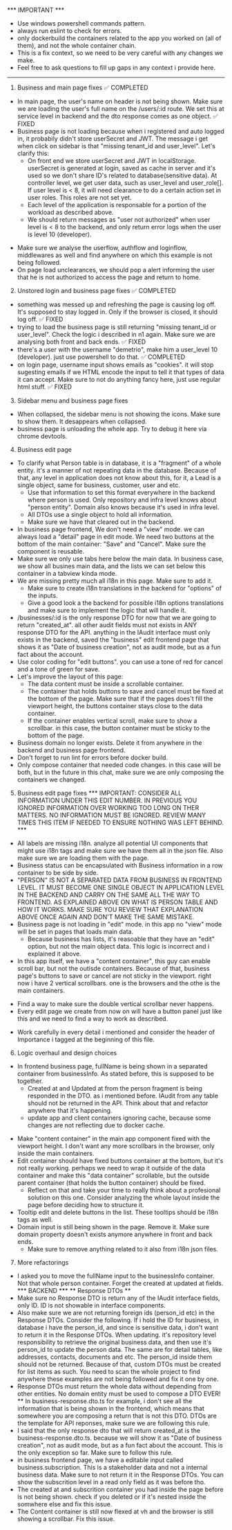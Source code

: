 *** IMPORTANT ***
* Use windows powershell commands pattern.
* always run eslint to check for errors.
* only dockerbuild the containers related to the app you worked on (all of them), and not the whole container chain.
* This is a fix context, so we need to be very careful with any changes we make.
* Feel free to ask questions to fill up gaps in any context i provide here.
***

1. Business and main page fixes ✅ COMPLETED
* In main page, the user's name on header is not being shown. Make sure we are loading the user's full name on the /users/:id route. We set this at service level in backend and the dto response comes as one object. ✅ FIXED
* Business page is not loading because when i registered and auto logged in, it probabily didn't store userSecret and JWT. The message i get when click on sidebar is that "missing tenant_id and user_level". Let's clarify this:
    - On front end we store userSecret and JWT in localStorage. userSecret is generated at login, saved as cache in server and it's used so we don't share ID's related to database(sensitive data). At controller level, we get user data, such as user_level and user_role[]. If user level is < 8, it will need clearance to do a certain action set in user roles. This roles are not set yet.
    - Each level of the application is responsable for a portion of the workload as described above.
    - We should return messages as "user not authorized" when user level is < 8 to the backend, and only return error logs when the user is level 10 (developer).
- Make sure we analyse the userflow, authflow and loginflow, middlewares as well and find anywhere on which this example is not being followed.
- On page load unclearances, we should pop a alert informing the user that he is not authorized to access the page and return to home.

2. Unstored login and business page fixes ✅ COMPLETED
* something was messed up and refreshing the page is causing log off. It's supposed to stay logged in. Only if the browser is closed, it should log off. ✅ FIXED
* trying to load the business page is still returning "missing tenant_id or user_level". Check the logic i described in n1 again. Make sure we are analysing both front and back ends. ✅ FIXED
* there's a user with the username "demetrio", make him a user_level 10 (developer). just use powershell to do that. ✅ COMPLETED
* on login page, username input shows emails as "cookies". it will stop sugesting emails if we HTML encode the input to tell it that types of data it can accept. Make sure to not do anything fancy here, just use regular html stuff. ✅ FIXED

3. Sidebar menu and business page fixes
* When collapsed, the sidebar menu is not showing the icons. Make sure to show them. It desappears when collapsed.
* business page is unloading the whole app. Try to debug it here via chrome devtools.

4. Business edit page
* To clarify what Person table is in database, it is a "fragment" of a whole entity. it's a manner of not repeating data in the database. Because of that, any level in application does not know about this, for it, a Lead is a single object, same for business, customer, user and etc.
    - Use that information to set this format everywhere in the backend where person is used. Only repository and infra level knows about "person entity". Domain also knows because it's used in infra level.
    - All DTOs use a single object to hold all information. 
    - Make sure we have that cleared out in the backend.
* In business page frontend, We don't need a "view" mode. we can always load a "detail" page in edit mode. We need two buttons at the bottom of the main container: "Save" and "Cancel". Make sure the component is reusable.
* Make sure we only use tabs here below the main data. In business case, we show all busines main data, and the lists we can set below this container in a tabview kinda mode.
* We are missing pretty much all i18n in this page. Make sure to add it.
    - Make sure to create i18n translations in the backend for "options" of the inputs.
    - Give a good look a the backend for possible i18n options translations and make sure to implement the logic that will handle it.
* /businesses/:id is the only response DTO for now that we are going to return "created_at". all other audit fields must not exists in ANY response DTO for the API. anything in the IAudit interface must only exists in the backend, saved the "business" edit frontend page that shows it as "Date of business creation", not as audit mode, but as a fun fact about the account.
* Use color coding for "edit buttons". you can use a tone of red for cancel and a tone of green for save.
* Let's improve the layout of this page:
    - The data content must be inside a scrollable container.
    - The container that holds buttons to save and cancel must be fixed at the bottom of the page. Make sure that if the pages does't fill the viewport height, the buttons container stays close to the data container.
    - If the container enables vertical scroll, make sure to show a scrollbar. in this case, the button container must be sticky to the bottom of the page.
* Business domain no longer exists. Delete it from anywhere in the backend and business page frontend.
* Don't forget to run lint for errors before docker build.
* Only compose container that needed code changes. in this case will be both, but in the future in this chat, make sure we are only composing the containers we changed.

5. Business edit page fixes
*** IMPORTANT: CONSIDER ALL INFORMATION UNDER THIS EDIT NUMBER. IN PREVIOUS YOU IGNORED INFORMATION OVER WORKING TOO LONG ON THER MATTERS. NO INFORMATION MUST BE IGNORED. REVIEW MANY TIMES THIS ITEM IF NEEDED TO ENSURE NOTHING WAS LEFT BEHIND. ***
- All labels are missing i18n. analyze all potential UI components that might use i18n tags and make sure we have them all in the json file. Also make sure we are loading them with the page.
- Business status can be encapsulated with Business information in a row container to be side by side.
- "PERSON" IS NOT A SEPARATED DATA FROM BUSINESS IN FRONTEND LEVEL. IT MUST BECOME ONE SINGLE OBJECT IN APPLICATION LEVEL IN THE BACKEND AND CARRY ON THE SAME ALL THE WAY TO FRONTEND. AS EXPLAINED ABOVE ON WHAT IS PERSON TABLE AND HOW IT WORKS. MAKE SURE YOU REVIEW THAT EXPLANATION ABOVE ONCE AGAIN AND DON'T MAKE THE SAME MISTAKE.
- Business page is not loading in "edit" mode. in this app no "view" mode will be set in pages that loads main data.
    - Because business has lists, it's reasoable that they have an "edit" option, but not the main object data. This logic is incorrect and i explained it above.
- In this app itself, we have a "content container", this guy can enable scroll bar, but not the outisde containers. Because of that, business page's buttons to save or cancel are not sticky in the viewport. right now i have 2 vertical scrollbars. one is the browsers and the othe is the main containers.
* Find a way to make sure the double vertical scrollbar never happens.
* Every edit page we create from now on will have a button panel just like this and we need to find a way to work as described.
- Work carefully in every detail i mentioned and consider the header of Importance i tagged at the beginning of this file.

6. Logic overhaul and design choices
* In frontend business page, fullName is being shown in a separated container from businessInfo. As stated before, this is supposed to be together.
    - Created at and Updated at from the person fragment is being responded in the DTO. as i mentioned before. IAudit from any table should not be returned in the API. Think about that and refactor anywhere that it's happening.
    - update app and client containers ignoring cache, because some changes are not reflecting due to docker cache.
- Make "content container" in the main app component fixed with the viewport height. I don't want any more scrollbars in the browser, only inside the main containers.
- Edit container should have fixed buttons container at the bottom, but it's not really working. perhaps we need to wrap it outside of the data container and make this "data container" scrollable, but the outside parent container (that holds the button container) should be fixed.
    - Reflect on that and take your time to really think about a profesional solution on this one. Consider analyzing the whole layout inside the page before deciding how to structure it.
- Tooltip edit and delete buttons in the list. These tooltips should be i18n tags as well.
- Domain input is still being shown in the page. Remove it. Make sure domain property doesn't exists anymore anywhere in front and back ends.
    - Make sure to remove anything related to it also from i18n json files.

7. More refactorings
- I asked you to move the fullName input to the businessInfo container. Not that whole person container. Forget the created at updated at fields.
*** BACKEND ***
** Response DTOs **
- Make sure no Response DTO is return any of the IAudit interface fields, only ID. ID is not showable in interface components.
- Also make sure we are not returning foreign ids (person_id etc) in the Response DTOs. Consider the following. If i hold the ID for business, in database i have the person_id, and since is sensitive data, i don't want to return it in the Response DTOs. When updating. it's repository level responsibility to retrieve the original business data, and then use it's person_id to update the person data. The same are for detail tables, like addresses, contacts, documents and etc. The person_id inside them should not be returned. Because of that, custom DTOs must be created for list items as such. You need to scan the whole project to find anywhere these examples are not being followed and fix it one by one.
- Response DTOs must return the whole data without depending from other entities. No domain entity must be used to compose a DTO EVER!
    ** In business-response.dto.ts for example, i don't see all the information that is being shown in the frontend, which means that somewhere you are composing a return that is not this DTO. DTOs are the template for API reponses, make sure we are following this rule.
- I said that the only response dto that will return created_at is the business-response.dto.ts. because we will show it as "Date of business creation", not as audit mode, but as a fun fact about the account. This is the only exception so far. Make sure to follow this rule.
- in business frontend page, we have a editable input called business.subscription. This is a stakeholder data and not a internal business data. Make sure to not return it in the Response DTOs. You can show the subscrition level in a read only field as it was before tho.
- The created at and subscrition container you had inside the page before is not being shown. check if you deleted or if it's nested inside the somwhere else and fix this issue.
- The Content container is still now flexed at vh and the browser is still showing a scrollbar. Fix this issue.
